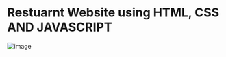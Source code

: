 # Restuarnt Website using HTML, CSS AND JAVASCRIPT

![image](https://github.com/user-attachments/assets/7d489717-8981-4627-9893-212d909388eb)
